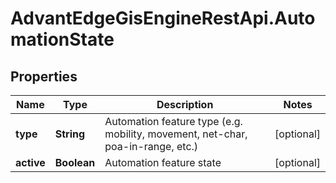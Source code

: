 # AdvantEdgeGisEngineRestApi.AutomationState

## Properties
Name | Type | Description | Notes
------------ | ------------- | ------------- | -------------
**type** | **String** | Automation feature type (e.g. mobility, movement, net-char, poa-in-range, etc.) | [optional] 
**active** | **Boolean** | Automation feature state | [optional] 


